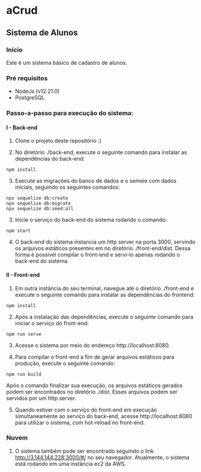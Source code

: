 # aCrud #
## Sistema de Alunos ##

### Início ###
Este é um sistema básico de cadastro de alunos.

### Pré requisitos ###
- NodeJs (v12.21.0)
- PostgreSQL

### Passo-a-passo para execução do sistema: ###
#### I - Back-end ####
1. Clone o projeto deste repositório :)

2. No diretório ./back-end, execute o seguinte comando para instalar as dependências do back-end:
```
npm install
```
3. Execute as migrações do banco de dados e o semeie com dados iniciais, seguindo os seguintes comandos:
```
npx sequelize db:create
npx sequelize db:migrate
npx sequelize db:seed:all
```

3. Inicie o serviço do back-end do sistema rodando o comando:
````
npm start
````

4. O back-end do sistema instancia um http server na porta 3000, servindo os arquivos estáticos presentes em no diretório ./front-end/dist. Dessa forma é possível compilar o front-end e serví-lo apenas rodando o back-end do sistema.

#### II - Front-end ####
1. Em outra instância do seu terminal, navegue até o diretório ./front-end e execute o seguinte comando para instalar as dependências do frontend:
````
npm install
````

2. Após a instalação das dependências, execute o seguinte comando para iniciar o serviço do front-end:
````
npm run serve
````

3. Acesse o sistema por meio do endereço http://localhost:8080.

4. Para compilar o front-end a fim de gerar arquivos estáticos para produção, execute o seguinte comando:
```
npm run build
```
Após o comando finalizar sua execução, os arquivos estáticos gerados podem ser encontrados no diretório ./dist. Esses arquivos podem ser servidos por um http server.

5. Quando estiver com o serviço do front-end em execução simultaneamente ao serviço do back-end, acesse http://localhost:8080 para utilizar o sistema, com hot-reload no front-end.


### Nuvem ###
1. O sistema também pode ser encontrado seguindo o link http://3.144.144.228:3000/#/ no seu navegador. Atualmente, o sistema está rodando em uma instância ec2 da AWS.
